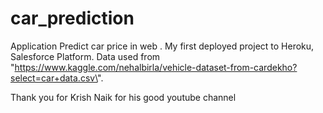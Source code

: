 # car_prediction
Application Predict car price in web . My first deployed project to Heroku, Salesforce Platform.
Data used from "https://www.kaggle.com/nehalbirla/vehicle-dataset-from-cardekho?select=car+data.csv\".
 
 Thank you for Krish Naik for his good youtube channel
